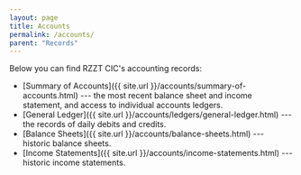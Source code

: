 ```yaml
---
layout: page
title: Accounts
permalink: /accounts/
parent: "Records"
---
```


Below you can find RZZT CIC's accounting records:

- [Summary of Accounts]({{ site.url }}/accounts/summary-of-accounts.html) --- the most recent balance sheet and income statement, and access to individual accounts ledgers.
- [General Ledger]({{ site.url }}/accounts/ledgers/general-ledger.html) --- the records of daily debits and credits.
- [Balance Sheets]({{ site.url }}/accounts/balance-sheets.html) --- historic balance sheets.
- [Income Statements]({{ site.url }}/accounts/income-statements.html) --- historic income statements.
